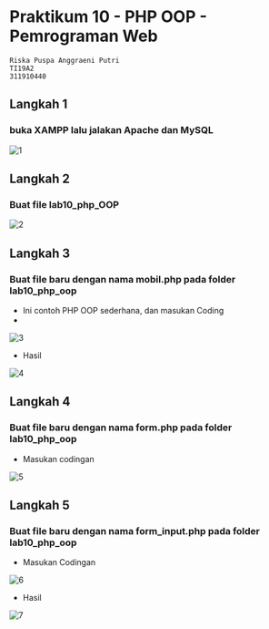 # Praktikum 10 - PHP OOP - Pemrograman Web
```
Riska Puspa Anggraeni Putri
TI19A2
311910440
```
## Langkah 1
### buka XAMPP lalu jalakan Apache dan MySQL
![1](https://user-images.githubusercontent.com/56241285/121112987-7961a480-c83b-11eb-9c88-c08794b70408.png)
## Langkah 2
### Buat file lab10_php_OOP
![2](https://user-images.githubusercontent.com/56241285/121113494-54216600-c83c-11eb-8dba-55b54e10698c.png)
## Langkah 3
### Buat file baru dengan nama mobil.php pada folder lab10_php_oop
- Ini contoh PHP OOP sederhana, dan masukan Coding
-
![3](https://user-images.githubusercontent.com/56241285/121113873-01947980-c83d-11eb-850b-924f6301d423.png)

- Hasil 

![4](https://user-images.githubusercontent.com/56241285/121114041-3f919d80-c83d-11eb-9bc4-ccdcbf426ebb.png)

## Langkah 4
### Buat file baru dengan nama form.php pada folder lab10_php_oop
- Masukan codingan

![5](https://user-images.githubusercontent.com/56241285/121114339-b9c22200-c83d-11eb-805e-614df1e03815.png)

## Langkah 5
### Buat file baru dengan nama form_input.php pada folder lab10_php_oop
- Masukan Codingan

![6](https://user-images.githubusercontent.com/56241285/121114640-3f45d200-c83e-11eb-98c0-d17534b8a319.png)

- Hasil

![7](https://user-images.githubusercontent.com/56241285/121115518-681a9700-c83f-11eb-9f46-ca6628e30904.png)
